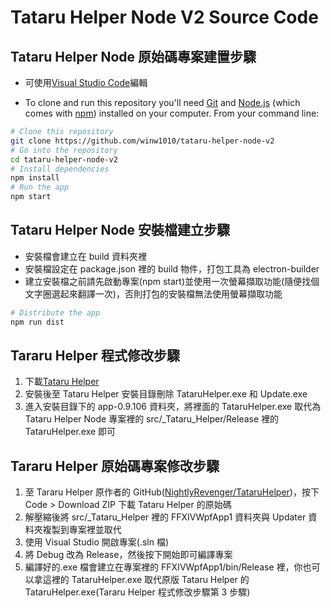 # Tataru Helper Node V2 Source Code

## Tataru Helper Node 原始碼專案建置步驟

-   可使用[Visual Studio Code](https://code.visualstudio.com/)編輯

-   To clone and run this repository you'll need [Git](https://git-scm.com) and [Node.js](https://nodejs.org/en/) (which comes with [npm](http://npmjs.com)) installed on your computer. From your command line:

```bash
# Clone this repository
git clone https://github.com/winw1010/tataru-helper-node-v2
# Go into the repository
cd tataru-helper-node-v2
# Install dependencies
npm install
# Run the app
npm start
```

## Tataru Helper Node 安裝檔建立步驟

-   安裝檔會建立在 build 資料夾裡
-   安裝檔設定在 package.json 裡的 build 物件，打包工具為 electron-builder
-   建立安裝檔之前請先啟動專案(npm start)並使用一次螢幕擷取功能(隨便找個文字圈選起來翻譯一次)，否則打包的安裝檔無法使用螢幕擷取功能

```bash
# Distribute the app
npm run dist
```

## Tararu Helper 程式修改步驟

1. 下載[Tataru Helper](https://github.com/NightlyRevenger/TataruHelper/releases)
2. 安裝後至 Tataru Helper 安裝目錄刪除 TataruHelper.exe 和 Update.exe
3. 進入安裝目錄下的 app-0.9.106 資料夾，將裡面的 TataruHelper.exe 取代為 Tataru Helper Node 專案裡的 src/\_Tataru_Helper/Release 裡的 TataruHelper.exe 即可

## Tararu Helper 原始碼專案修改步驟

1. 至 Tararu Helper 原作者的 GitHub([NightlyRevenger/TataruHelper](https://github.com/NightlyRevenger/TataruHelper))，按下 Code > Download ZIP 下載 Tataru Helper 的原始碼
2. 解壓縮後將 src/\_Tataru_Helper 裡的 FFXIVWpfApp1 資料夾與 Updater 資料夾複製到專案裡並取代
3. 使用 Visual Studio 開啟專案(.sln 檔)
4. 將 Debug 改為 Release，然後按下開始即可編譯專案
5. 編譯好的.exe 檔會建立在專案裡的 FFXIVWpfApp1/bin/Release 裡，你也可以拿這裡的 TataruHelper.exe 取代原版 Tataru Helper 的 TataruHelper.exe(Tararu Helper 程式修改步驟第 3 步驟)
